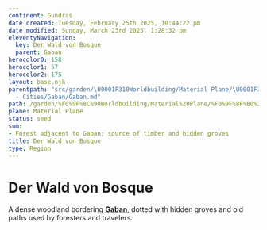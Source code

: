 ```yaml
---
continent: Gundras
date created: Tuesday, February 25th 2025, 10:44:22 pm
date modified: Sunday, March 23rd 2025, 1:28:32 pm
eleventyNavigation:
  key: Der Wald von Bosque
  parent: Gaban
herocolor0: 158
herocolor1: 57
herocolor2: 175
layout: base.njk
parentpath: "src/garden/\U0001F310Worldbuilding/Material Plane/\U0001F3F0 Gundras/Regions
  - Cities/Gaban/Gaban.md"
path: /garden/%F0%9F%8C%90Worldbuilding/Material%20Plane/%F0%9F%8F%B0%20Gundras/Regions%20-%20Cities/Gaban/Der%20Wald%20von%20Bosque/
plane: Material Plane
status: seed
sum:
- Forest adjacent to Gaban; source of timber and hidden groves
title: Der Wald von Bosque
type: Region
---
```


# Der Wald von Bosque

A dense woodland bordering **[Gaban](/garden/%F0%9F%8C%90Worldbuilding/Material%20Plane/%F0%9F%8F%B0%20Gundras/Regions%20-%20Cities/Gaban)**, dotted with hidden groves and old paths used by foresters and travelers.